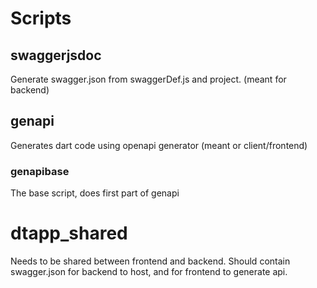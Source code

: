 # Scripts

## swaggerjsdoc

Generate swagger.json from swaggerDef.js and project. (meant for backend)

## genapi

Generates dart code using openapi generator (meant or client/frontend)

### genapibase

The base script, does first part of genapi

# dtapp_shared

Needs to be shared between frontend and backend. Should contain swagger.json for backend to host, and for frontend to generate api.
